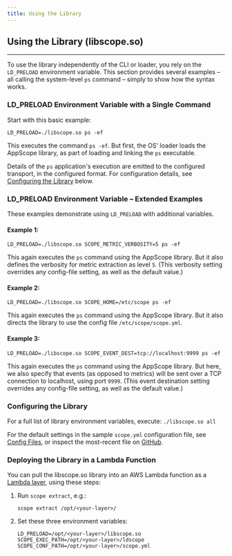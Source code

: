 ```yaml
---
title: Using the Library
---
```


## Using the Library (libscope.so)
----

To use the library independently of the CLI or loader, you rely on the `LD_PRELOAD` environment variable. This section provides several examples – all calling the system-level `ps` command – simply to show how the syntax works.

### LD_PRELOAD Environment Variable with a Single Command

Start with this basic example:

```
LD_PRELOAD=./libscope.so ps -ef
```

This executes the command `ps -ef`. But first, the OS' loader loads the AppScope library, as part of loading and linking the `ps` executable.

Details of the `ps` application's execution are emitted to the configured transport, in the configured format. For configuration details, see [Configuring the Library](#configuring) below.

### LD_PRELOAD Environment Variable – Extended Examples

These examples demonstrate using `LD_PRELOAD` with additional variables.

#### Example 1: 

```
LD_PRELOAD=./libscope.so SCOPE_METRIC_VERBOSITY=5 ps -ef
```

This again executes the `ps` command using the AppScope library. But it also defines the verbosity for metric extraction as level `5`. (This verbosity setting overrides any config-file setting, as well as the default value.)

#### Example 2:

```
LD_PRELOAD=./libscope.so SCOPE_HOME=/etc/scope ps -ef
```

This again executes the `ps` command using the AppScope library. But it also directs the library to use the config file `/etc/scope/scope.yml`.

#### Example 3: 

```
LD_PRELOAD=./libscope.so SCOPE_EVENT_DEST=tcp://localhost:9999 ps -ef
```

This again executes the `ps` command using the AppScope library. But here, we also specify that events (as opposed to metrics) will be sent over a TCP connection to localhost, using port `9999`. (This event destination setting overrides any config-file setting, as well as the default value.)


### <span id="configuring">Configuring the Library</span>

For a full list of library environment variables, execute: `./libscope.so all`

For the default settings in the sample `scope.yml` configuration file, see [Config Files](/docs/config-files), or inspect the most-recent file on [GitHub](https://github.com/criblio/appscope/blob/master/conf/scope.yml).

### <span id="lambda">Deploying the Library in a Lambda Function</span>

You can pull the libscope.so library into an AWS Lambda function as a [Lambda layer](https://docs.aws.amazon.com/lambda/latest/dg/configuration-layers.html), using these steps:

1. Run `scope extract`, e.g.:
    ```
    scope extract /opt/<your-layer>/
    ```

1. Set these three environment variables:
    ```
    LD_PRELOAD=/opt/<your-layer>/libscope.so
    SCOPE_EXEC_PATH=/opt/<your-layer>/ldscope
    SCOPE_CONF_PATH=/opt/<your-layer>/scope.yml
    ```
